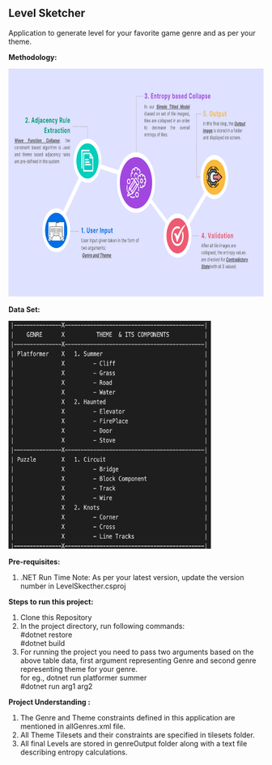 <h2>Level Sketcher</h2>


Application to generate level for your favorite game genre and as per your theme.


<b>Methodology:</b>


<img src="https://github.com/htolani/levelSketcher/blob/main/Methodology.png" width="850" height="450">


<b>Data Set:</b>


<img src="https://github.com/htolani/levelSketcher/blob/main/DataSet.png" width="400" height="450">


<b>Pre-requisites:</b>
1. .NET Run Time
   Note: As per your latest version, update the version number in LevelSkecther.csproj


<b>Steps to run this project: </b>


1. Clone this Repository
2. In the project directory, run following commands: <br /> 
   #dotnet restore <br /> 
   #dotnet build 
3. For running the project you need to pass two arguments based on the above table data, first argument representing Genre  and second genre representing theme for your genre. <br /> 
   for eg., dotnet run platformer summer <br /> 
   #dotnet run arg1 arg2




<b>Project Understanding :</b>
1. The Genre and Theme constraints defined in this application are mentioned in allGenres.xml file.
2. All Theme Tilesets and their constraints are specified in tilesets folder.
3. All final Levels are stored in genreOutput folder along with a text file describing entropy calculations.
